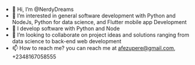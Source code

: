 - 👋 Hi, I’m @NerdyDreams
- 👀 I’m interested in general software development  with Python and NodeJs, Python for data science, and Flutter mobile app Development
- 🌱 I develop software with Python and Node
- 💞️ I’m looking to collaborate on project ideas and solutions ranging from data science to back-end web development
- 📫 How to reach me? you can reach me at afezupere@gmail.com, +2348167058555

<!---
NerdyDreams/NerdyDreams is a ✨ special ✨ repository because its `README.md` (this file) appears on your GitHub profile.
You can click the Preview link to take a look at your changes.
--->

